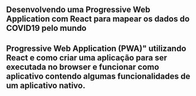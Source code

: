 <h2>Desenvolvendo uma Progressive Web Application com React para mapear os dados do COVID19 pelo mundo<h2>

Progressive Web Application (PWA)" utilizando React e   como criar uma aplicação para ser executada no browser e  funcionar como aplicativo contendo algumas funcionalidades de um  aplicativo nativo.
